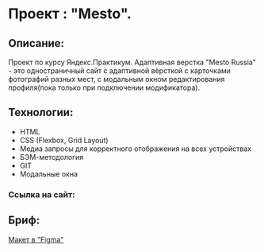 # Проект : "Mesto".

## Описание:
Проект по курсу Яндекс.Практикум. Адаптивная верстка
"Mesto Russia" - это одностраничный сайт с адаптивной вёрсткой с карточками фотографий разных мест, с модальным окном редактирования профиля(пока только при подключении модификатора).

## Технологии:

* HTML
* CSS (Flexbox, Grid Layout)
* Медиа запросы для корректного отображения на всех устройствах
* БЭМ-методология
* GIT
* Модальные окна

### Ссылка на сайт: 

## Бриф: 
[Макет в "Figma"](https://www.figma.com/file/2cn9N9jSkmxD84oJik7xL7/JavaScript.-Sprint-4?node-id=0%3A1)